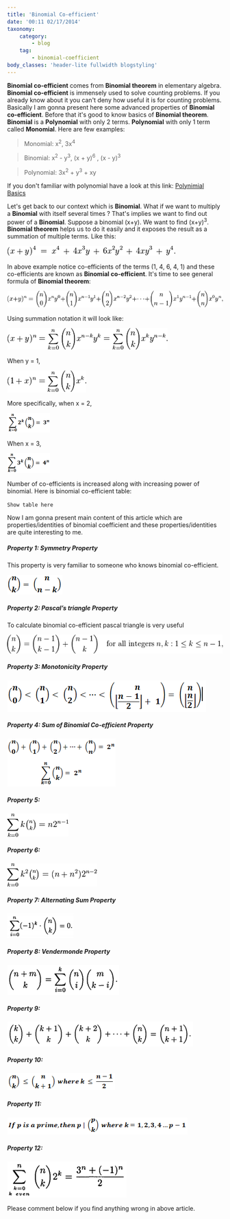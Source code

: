 ```yaml
---
title: 'Binomial Co-efficient'
date: '00:11 02/17/2014'
taxonomy:
    category:
        - blog
    tag:
        - binomial-coefficient
body_classes: 'header-lite fullwidth blogstyling'
---
```


**Binomial co-efficient** comes from **Binomial theorem** in elementary algebra. **Binomial co-efficient** is immensely used to solve counting problems. If you already know about it you can't deny how useful it is for counting problems. Basically I am gonna present here some advanced properties of **Binomial co-efficient**. Before that it's good to know basics of  **Binomial theorem**. **Binomial** is a **Polynomial** with only 2 terms. **Polynomial** with only 1 term called **Monomial**. Here are few examples:

> Monomial: x<sup>2</sup>, 3x<sup>4</sup>

> Binomial: x<sup>2</sup> - y<sup>3</sup>, (x + y)<sup>6</sup> , (x - y)<sup>3</sup>

> Polynomial: 3x<sup>2</sup> + y<sup>3</sup> + xy

If you don't familiar with polynomial have a look at this link: [Polynimial Basics](https://www.mathsisfun.com/algebra/polynomials.html)  


Let's get back to our context which is **Binomial**. What if we want to multiply a **Binomial** with itself several times ? That's implies we want to find out power of a **Binomial**. Suppose a binomial (x+y). We want to find (x+y)<sup>3</sup>. **Binomial theorem** helps us to do it easily and it exposes the result as a summation of multiple terms. Like this:

![](binomial_theorem_example.png)

In above example notice co-efficients of the terms (1, 4, 6, 4, 1) and these co-efficients are known as **Binomial co-efficient**. It's time to see general formula of **Binomial theorem**:

![](binomial_theorem.png)

Using summation notation it will look like:

![](binomial_theorem_with_summation.png)

When y = 1,

![](binomial_theorem_y=1.png)

More specifically, when x = 2,

![](binomial_theorem_y=1_x=2.png)

When x = 3,

![](binomial_theorem_y=1_x=3.png)

Number of co-efficients is increased along with increasing power of binomial. Here is binomial co-efficient table:

`Show table here`

Now I am gonna present main content of this article which are properties/identities of binomial coefficient and these properties/identities are quite interesting to me.

##### Property 1: Symmetry Property
This property is very familiar to someone who knows binomial co-efficient.

![](binomial_co_efficient_symmetry.png)

##### Property 2: Pascal’s triangle Property
To calculate binomial co-efficient pascal triangle is very useful

![](binomial_co_efficient_pascal_triangle.png)

##### Property 3: Monotonicity Property

![](binomial_co_efficient_monotonicity.png)

##### Property 4: Sum of Binomial Co-efficient Property
![](binomial_co_efficient_sum.png)

##### Property 5: 

![](binomial_co_efficient_property_5.png)

##### Property 6:

![](binomial_co_efficient_property_6.png)

##### Property 7: Alternating Sum Property

![](binomial_co_efficient_property_7.png)

##### Property 8: Vendermonde Property

![](binomial_co_efficient_property_8.png)

##### Property 9: 

![](binomial_co_efficient_property_9.png)

##### Property 10: 

![](binomial_co_efficient_property_10.png)

##### Property 11: 

![](binomial_co_efficient_property_11.png)

##### Property 12: 

![](binomial_co_efficient_property_12.png)


Please comment below if you find anything wrong in above article.